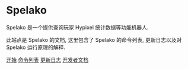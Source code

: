 # Spelako
Spelako 是一个提供查询玩家 Hypixel 统计数据等功能机器人.

此站点是 Spelako 的文档, 这里包含了 Spelako 的命令列表, 更新日志以及对 Spelako 运行原理的解释.

[开始](getstarted.md)
[命令列表](help.md)
[更新日志](changelogs.md)
[开发者文档](deploy.md)